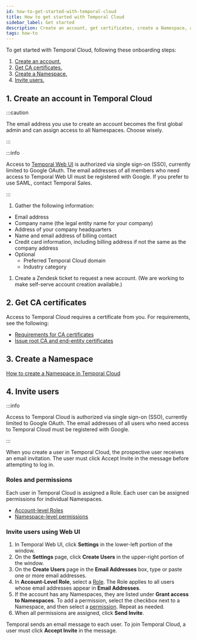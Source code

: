 ```yaml
---
id: how-to-get-started-with-temporal-cloud
title: How to get started with Temporal Cloud
sidebar_label: Get started
description: Create an account, get certificates, create a Namespace, and invite users.
tags: how-to
---
```


<!--- Onboarding guide for Temporal Cloud --->

To get started with Temporal Cloud, following these onboarding steps:

1. [Create an account.](#create-an-account-in-temporal-cloud)
1. [Get CA certificates.](#get-ca-certificates)
1. [Create a Namespace.](#create-a-namespace)
1. [Invite users.](#invite-users)

## 1. Create an account in Temporal Cloud

:::caution

The email address you use to create an account becomes the first global admin and can assign access to all Namespaces.
Choose wisely.

:::

:::info

Access to [Temporal Web UI](/web-ui) is authorized via single sign-on (SSO), currently limited to Google OAuth.
The email addresses of all members who need access to Temporal Web UI must be registered with Google.
If you prefer to use SAML, contact Temporal Sales.

:::

1. Gather the following information:

- Email address
- Company name (the legal entity name for your company)
- Address of your company headquarters
- Name and email address of billing contact
- Credit card information, including billing address if not the same as the company address
- Optional
  - Preferred Temporal Cloud domain
  - Industry category

1. Create a Zendesk ticket to request a new account.
   (We are working to make self-serve account creation available.)

## 2. Get CA certificates

Access to Temporal Cloud requires a certificate from you.
For requirements, see the following:

- [Requirements for CA certificates](/cloud/how-to-manage-certificates-in-temporal-cloud#requirements-for-ca-certificates)
- [Issue root CA and end-entity certificates](/cloud/how-to-manage-certificates-in-temporal-cloud#issue-root-ca-and-end-entity-certificates)

## 3. Create a Namespace

[How to create a Namespace in Temporal Cloud](/cloud/how-to-create-a-namespace-in-temporal-cloud)

<!--- How to invite users in Temporal Cloud --->

## 4. Invite users

:::info

Access to Temporal Cloud is authorized via single sign-on (SSO), currently limited to Google OAuth.
The email addresses of all users who need access to Temporal Cloud must be registered with Google.

:::

When you create a user in Temporal Cloud, the prospective user receives an email invitation.
The user must click Accept Invite in the message before attempting to log in.

### Roles and permissions

Each user in Temporal Cloud is assigned a Role.
Each user can be assigned permissions for individual Namespaces.

- [Account-level Roles](/cloud/what-are-the-account-level-roles-for-users-in-temporal-cloud)
- [Namespace-level permissions](/cloud/what-are-the-namespace-level-permissions-for-users-in-temporal-cloud)

<!--- How to invite users in Temporal Cloud using Web UI --->

### Invite users using Web UI

1. In Temporal Web UI, click **Settings** in the lower-left portion of the window.
1. On the **Settings** page, click **Create Users** in the upper-right portion of the window.
1. On the **Create Users** page in the **Email Addresses** box, type or paste one or more email addresses.
1. In **Account-Level Role**, select a [Role](/cloud/what-are-the-account-level-roles-for-users-in-temporal-cloud).
   The Role applies to all users whose email addresses appear in **Email Addresses**.
1. If the account has any Namespaces, they are listed under **Grant access to Namespaces**.
   To add a permission, select the checkbox next to a Namespace, and then select a [permission](/cloud/what-are-the-namespace-level-permissions-for-users-in-temporal-cloud).
   Repeat as needed.
1. When all permissions are assigned, click **Send Invite**.

Temporal sends an email message to each user.
To join Temporal Cloud, a user must click **Accept Invite** in the message.
